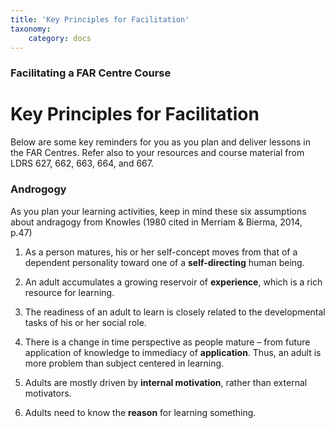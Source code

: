 ```yaml
---
title: 'Key Principles for Facilitation'
taxonomy:
    category: docs
---
```


### Facilitating a FAR Centre Course

# Key Principles for Facilitation
Below are some key reminders for you as you plan and deliver lessons in the FAR Centres. Refer also to your resources and course material from LDRS 627, 662, 663, 664, and 667.


### Androgogy
As you plan your learning activities, keep in mind these six assumptions about andragogy from Knowles (1980 cited in Merriam & Bierma, 2014, p.47)

1.  As a person matures, his or her self-concept moves from that of a
    dependent personality toward one of a **self-directing** human being.

2.  An adult accumulates a growing reservoir of **experience**, which is a
    rich resource for learning.

3.  The readiness of an adult to learn is closely related to the
    developmental tasks of his or her social role.

4.  There is a change in time perspective as people mature – from future
    application of knowledge to immediacy of **application**. Thus, an adult
    is more problem than subject centered in learning.

5.  Adults are mostly driven by **internal motivation**, rather than
    external motivators.

6.  Adults need to know the **reason** for learning something.


